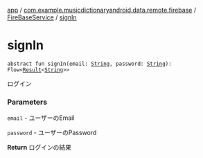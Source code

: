 [app](../../index.md) / [com.example.musicdictionaryandroid.data.remote.firebase](../index.md) / [FireBaseService](index.md) / [signIn](./sign-in.md)

# signIn

`abstract fun signIn(email: `[`String`](https://kotlinlang.org/api/latest/jvm/stdlib/kotlin/-string/index.html)`, password: `[`String`](https://kotlinlang.org/api/latest/jvm/stdlib/kotlin/-string/index.html)`): Flow<`[`Result`](../../com.example.domain.model.value/-result/index.md)`<`[`String`](https://kotlinlang.org/api/latest/jvm/stdlib/kotlin/-string/index.html)`>>`

ログイン

### Parameters

`email` - ユーザーのEmail

`password` - ユーザーのPassword

**Return**
ログインの結果

